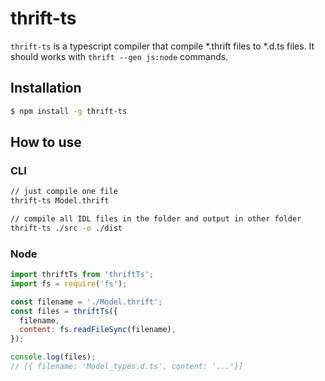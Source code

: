 # thrift-ts

`thrift-ts` is a typescript compiler that compile *.thrift files to *.d.ts files.
It should works with `thrift --gen js:node` commands.

## Installation
```bash
$ npm install -g thrift-ts
```

## How to use
### CLI
```bash
// just compile one file
thrift-ts Model.thrift

// compile all IDL files in the folder and output in other folder
thrift-ts ./src -o ./dist
```

### Node
```js
import thriftTs from 'thriftTs';
import fs = require('fs');

const filename = './Model.thrift';
const files = thriftTs({
  filename,
  content: fs.readFileSync(filename),
});

console.log(files);
// [{ filename: 'Model_types.d.ts', content: '...'}]
```

